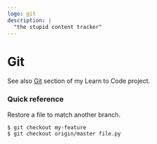```yaml
---
logo: git
description: |
  "the stupid content tracker"
---
```

# Git

See also [Git](https://github.com/MichaelCurrin/learn-to-code/tree/master/en/topics/version_control/Git) section of my Learn to Code project.


### Quick reference

Restore a file to match another branch.

```sh
$ git checkout my-feature
$ git checkout origin/master file.py
```
